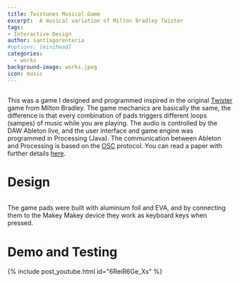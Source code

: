 ```yaml
---
title: Twistunes Musical Game
excerpt:  A musical variation of Milton Bradley Twister
tags:
- Interactive Design
author: santiagorenteria
#options: [minihead]
categories:
  - works
background-image: works.jpeg
icon: music
---
```


<div class="12u"><span class="image fit"><img src="{{ site.baseurl }}/images/twister/Twister.jpg" alt="" /></span></div>

This was a game I designed and programmed inspired in the original <a href="https://en.wikipedia.org/wiki/Twister_(game)">Twister</a> game from Milton Bradley. The game mechanics are basically the same, the difference is that every combination of pads triggers different loops (sampes) of music while you are playing. The audio is controlled by the DAW Ableton live, and the user interface and game engine was programmed in Processing (Java). The communication between Ableton and Processing is based on the <a href="http://opensoundcontrol.org/introduction-osc">OSC</a> protocol. You can read a paper with further details <a href="https://www.complexityexplorer.org/courses/76-introduction-to-agent-based-modeling-summer-2017/certificates/483721217">here</a>.







# Design

<div class="8u"><span class="image fit"><img src="{{ site.baseurl }}/images/twister/design.jpg" alt="" /></span></div>

<div class="8u"><span class="image fit"><img src="{{ site.baseurl }}/images/twister/general.jpg" alt="" /></span></div>

The game pads were built with aluminium foil and EVA, and by connecting them to the Makey Makey device they work as keyboard keys when pressed.

# Demo and Testing

<div class="8u"><span class="image fit"><img src="{{ site.baseurl }}/images/twister/kids_1.jpg" alt="" /></span></div>

<div class="8u"><span class="image fit"><img src="{{ site.baseurl }}/images/twister/kids_2.jpg" alt="" /></span></div

{% include post_youtube.html id="6ReiR6Ge_Xs" %}
